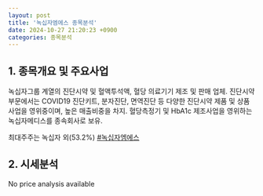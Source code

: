 ```yaml
---
layout: post
title: '녹십자엠에스 종목분석'
date: 2024-10-27 21:20:23 +0900
categories: 종목분석
---
```


## 1. 종목개요 및 주요사업

녹십자그룹 계열의 진단시약 및 혈액투석액, 혈당 의료기기 제조 및 판매 업체. 진단시약 부문에서는 COVID19 진단키트, 분자진단, 면역진단 등 다양한 진단시약 제품 및 상품사업을 영위중이며, 높은 매출비중을 차지. 혈당측정기 및 HbA1c 제조사업을 영위하는 녹십자메디스를 종속회사로 보유.

최대주주는 녹십자 외(53.2%)
[#녹십자엠에스](#)

## 2. 시세분석

No price analysis available
